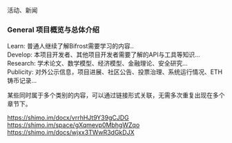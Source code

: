 活动、新闻  




### General  项目概览与总体介绍  
Learn: 普通人继续了解Bifrost需要学习的内容..   
Develop: 本项目开发者、其他项目开发者需要了解的API与工具等知识...  
Research: 学术论文、数学模型、经济模型、金融理论、安全研究...  
Publicity: 对外公示信息，项目进展、社区公告、投票治理、系统运行情况、ETH铸币记录...  

某些同时属于多个类别的内容，可以通过链接形式关联，无需多次重复出现在多个章节下。  


https://shimo.im/docx/vrrhHJt9Y39gCJDG  
https://shimo.im/space/gXqmevp0MbhgWZqo  
https://shimo.im/docs/wjxx3TWwR3dGkDJX  

